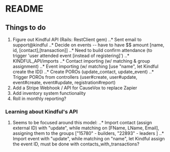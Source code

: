 # README

## Things to do
1. Figure out Kindful API (Rails: RestClient gem)
..* Sent email to support@kindful
..* Decide on events -- have to have $$ amount [name, id, [contact],[transaction]]
..* Need to build confirm attendance (to trigger 'user attended event [instead of registering]')
..* KINDFUL_API/imports
..* Contact importing (w/ matching & group assignment)
..* Event importing (w/ matching [use "name", let Kindful create the ID])
..* Create POROs (update_contact, update_event)
..* Trigger POROs from controllers (user#create, user#update, event#create, event#update, registration#report)
2. Add a Stripe Webhook / API for CauseVox to replace Zapier
2. Add inventory system functionality
3. Roll in monthly reporting?

### Learning about Kindful's API
1. Seems to be focused around this model:
..* Import contact (assign external ID) with "update", while matching on [FName, LName, Email], assigning them to the groups ["15780" - builders, "22893" - leaders ]
..* Import event with "update", while matching on "name", let Kindful assign the event ID, must be done with contacts_with_transactions?
